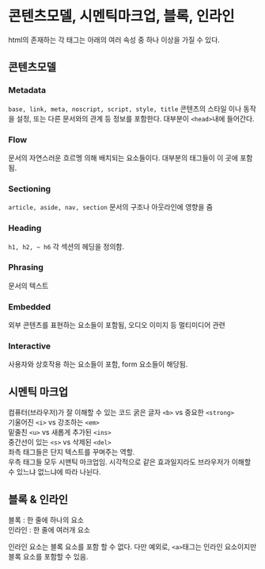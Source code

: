 # 콘텐츠모델, 시멘틱마크업, 블록, 인라인

html의 존재하는 각 태그는 아래의 여러 속성 중 하나 이상을 가질 수 있다.

## 콘텐츠모델 
### Metadata

`base, link, meta, noscript, script, style, title` 콘텐츠의 스타일 이나 동작을 설정, 또는 다른 문서와의 관계 등 정보를 포함한다. 대부분이 `<head>`내에 들어간다. 

### Flow

문서의 자연스러운 흐르멩 의해 배치되는 요소들이다. 대부분의 태그들이 이 곳에 포함됨. 

### Sectioning 

`article, aside, nav, section` 문서의 구조나 아웃라인에 영향을 줌 

### Heading

`h1, h2, ~ h6` 각 섹션의 헤딩을 정의함. 

### Phrasing

문서의 텍스트

### Embedded 

외부 콘텐츠를 표현하는 요소들이 포함됨, 오디오 이미지 등 멀티미디어 관련 

### Interactive 

사용자와 상호작용 하는 요소들이 포함, form 요소들이 해당됨.  

## 시멘틱 마크업 

컴퓨터(브라우저)가 잘 이해할 수 있는 코드
굵은 글자 `<b>` vs 중요한 `<strong>`  
기울어진 `<i>` vs 강조하는 `<em>`   
밑줄친 `<u>` vs 새롭게 추가된 `<ins>`    
중간선이 있는 `<s>` vs 삭제된 `<del>`  
좌측 태그들은 단지 텍스트를 꾸며주는 역할.  
우측 태그들 모두 시맨틱 마크업임. 
시각적으로 같은 효과일지라도 브라우저가 이해할 수 있느냐 없느냐에 따라 나뉜다.  

## 블록 & 인라인

블록 : 한 줄에 하나의 요소   
인라인 : 한 줄에 여러개 요소   

인라인 요소는 블록 요소를 포함 할 수 없다. 다만 예외로, `<a>`태그는 인라인 요소이지만 블록 요소를 포함할 수 있음.    


